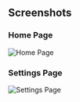 ## Screenshots

### Home Page
![Home Page](assets/images/screenshot1.png)

### Settings Page
![Settings Page](assets/images/screenshot2.png)
